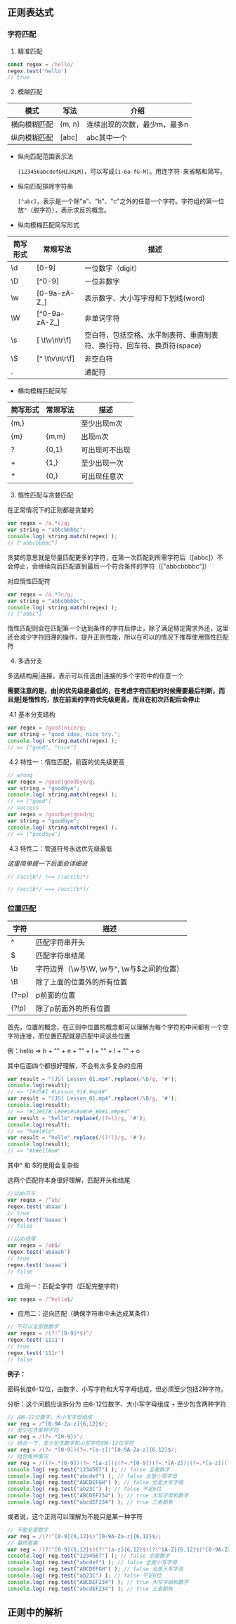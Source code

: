 ## 正则表达式

### 字符匹配

1. 精准匹配

```js
const regex = /hello/
regex.test('hello')
// true
```

2. 模糊匹配

| 模式         | 写法   | 介绍                         |
| ------------ | ------ | ---------------------------- |
| 横向模糊匹配 | {m, n} | 连续出现的次数，最少m，最多n |
| 纵向模糊匹配 | [abc]  | abc其中一个                  |

- 纵向匹配范围表示法

  `[123456abcdefGHIJKLM]`，可以写成`[1-6a-fG-M]`。用连字符`-`来省略和简写。

- 纵向匹配排除字符串

  `[^abc]`，表示是一个除"a"、"b"、"c"之外的任意一个字符。字符组的第一位放`^`（脱字符），表示求反的概念。

- 纵向模糊匹配简写形式

| 简写形式 | 常规写法       | 描述                                                         |
| -------- | -------------- | ------------------------------------------------------------ |
| \d       | [0-9]          | 一位数字（digit）                                            |
| \D       | [^0-9]         | 一位非数字                                                   |
| \w       | [0-9a-zA-Z_]   | 表示数字、大小写字母和下划线(word)                           |
| \W       | [^0-9a-zA-Z_]  | 非单词字符                                                   |
| \s       | [ \t\v\n\r\f]  | 空白符，包括空格、水平制表符、垂直制表符、换行符、回车符、换页符(space) |
| \S       | [^ \t\v\n\r\f] | 非空白符                                                     |
| .        |                | 通配符                                                       |

- 横向模糊匹配简写

| 简写形式 | 常规写法 | 描述           |
| -------- | -------- | -------------- |
| {m,}     |          | 至少出现m次    |
| {m}      | {m,m}    | 出现m次        |
| ?        | {0,1}    | 可出现可不出现 |
| +        | {1,}     | 至少出现一次   |
| *        | {0,}     | 可出现任意次   |

3. 惰性匹配与贪婪匹配

在正常情况下的正则都是贪婪的

```js
var regex = /a.*c/g;
var string = "abbcbbbbc";
console.log( string.match(regex) ); 
// ["abbcbbbbc"]
```

贪婪的意思就是尽量匹配更多的字符，在第一次匹配到所需字符后（[abbc]）不会停止，会继续向后匹配直到最后一个符合条件的字符（["abbcbbbbc"]）

对应惰性匹配符

```js
var regex = /a.*?c/g;
var string = "abbcbbbbc";
console.log( string.match(regex) ); 
// ["abbc"]
```

惰性匹配则会在匹配第一个达到条件的字符后停止，除了满足特定需求外还，这里还会减少字符回溯的操作，提升正则性能，所以在可以的情况下推荐使用惰性匹配符

4. 多选分支

多选结构用|连接，表示可以任选由|连接的多个字符中的任意一个

**需要注意的是，由|的优先级是最低的，在考虑字符匹配的时候需要最后判断，而且是|是惰性的，放在前面的字符优先级更高，而且在初次匹配后会停止**

​	4.1 基本分支结构

```js
var regex = /good|nice/g;
var string = "good idea, nice try.";
console.log( string.match(regex) ); 
// => ["good", "nice"]
```

​	4.2 特性一：惰性匹配，前面的优先级更高

```js
// wrong
var regex = /good|goodbye/g;
var string = "goodbye";
console.log( string.match(regex) ); 
// => ["good"]
// success
var regex = /goodbye|good/g;
var string = "goodbye";
console.log( string.match(regex) ); 
// => ["goodbye"]
```

​	4.3 特性二：管道符号永远优先级最低

*这里简单提一下后面会详细说*

```js
// /acc|b*/ !== /(acc|b)*/

// /acc|b*/ === /acc|(b*)/
```

### 位置匹配

| 字符  | 描述                                       |
| ----- | ------------------------------------------ |
| ^     | 匹配字符串开头                             |
| $     | 匹配字符串结尾                             |
| \b    | 字符边界（\w与\W, \w与^, \w与$之间的位置） |
| \B    | 除了上面的位置外的所有位置                 |
| (?=p) | p前面的位置                                |
| (?!p) | 除了p前面外的所有位置                      |

首先，位置的概念，在正则中位置的概念都可以理解为每个字符的中间都有一个空字符连接，而位置匹配就是匹配中间这些位置

例：hello => h + "" + e + "" + l + "" + l + "" + o

其中后面四个都很好理解，不会有太多复杂的应用

```js
var result = "[JS] Lesson_01.mp4".replace(/\b/g, '#');
console.log(result); 
// => "[#JS#] #Lesson_01#.#mp4#"
var result = "[JS] Lesson_01.mp4".replace(/\B/g, '#');
console.log(result); 
// => "#[J#S]# L#e#s#s#o#n#_#0#1.m#p#4"
var result = "hello".replace(/(?=l)/g, '#');
console.log(result); 
// => "he#l#lo"
var result = "hello".replace(/(?!l)/g, '#');
console.log(result); 
// => "#h#ell#o#"
```

其中^ 和 $的使用会复杂些

这两个匹配符本身很好理解，匹配开头和结尾

```js
//以ab开头
var regex = /^ab/
regex.test('abaaa')
// true
regex.test('baaaa')
// false

//以ab结尾
var regex = /ab$/
regex.test('abaaab')
// true
regex.test('baaaa')
// false
```

- 应用一：匹配全字符（匹配完整字符）

```js
var regex = /^hello$/
```

- 应用二：逆向匹配（确保字符串中未达成某条件）

```js
// 不可以全部是数字
var regex = /(?!^[0-9]*$)^/
regex.test('1111')
// true
regex.test('111r')
// false
```

**例子：**

密码长度6-12位，由数字、小写字符和大写字母组成，但必须至少包括2种字符。

分析：这个问题应该拆分为 由6-12位数字、大小写字母组成  +  至少包含两种字符

```js
// 由6-12位数字、大小写字母组成
var reg = /^[0-9A-Za-z]{6,12}$/;
// 至少包含某种字符
var reg = /(?=.*[0-9])^/
// 结合一下，至少包含数字和小写字符的6-12位字符
var reg = /(?=.*[0-9])(?=.*[a-z])^[0-9A-Za-z]{6,12}$/;
// 结合每种情况
var reg = /((?=.*[0-9])(?=.*[a-z])|(?=.*[0-9])(?=.*[A-Z])|(?=.*[a-z])(?=.*[A-Z]))^[0-9A-Za-z]{6,12}$/;
console.log( reg.test("1234567") ); // false 全是数字
console.log( reg.test("abcdef") ); // false 全是小写字母
console.log( reg.test("ABCDEFGH") ); // false 全是大写字母
console.log( reg.test("ab23C") ); // false 不足6位
console.log( reg.test("ABCDEF234") ); // true 大写字母和数字
console.log( reg.test("abcdEF234") ); // true 三者都有
```

或者说，这个正则可以理解为不能只是某一种字符

```js
// 不能全是数字
var reg = /(?!^[0-9]{6,12}$)^[0-9A-Za-z]{6,12}$/;
// 最终答案
var reg = /(?!^[0-9]{6,12}$)(?!^[a-z]{6,12}$)(?!^[A-Z]{6,12}$)^[0-9A-Za-z]{6,12}$/;
console.log( reg.test("1234567") ); // false 全是数字
console.log( reg.test("abcdef") ); // false 全是小写字母
console.log( reg.test("ABCDEFGH") ); // false 全是大写字母
console.log( reg.test("ab23C") ); // false 不足6位
console.log( reg.test("ABCDEF234") ); // true 大写字母和数字
console.log( reg.test("abcdEF234") ); // true 三者都有
```

## 正则中的解析

